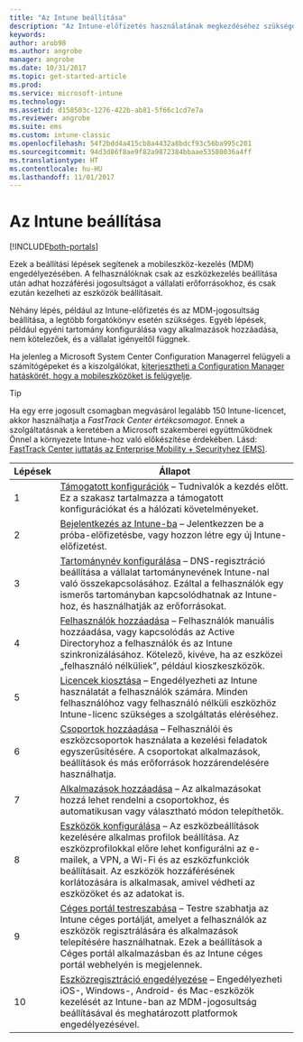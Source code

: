 ```yaml
---
title: "Az Intune beállítása"
description: "Az Intune-előfizetés használatának megkezdéséhez szükséges követelmények és előfeltételek"
keywords: 
author: arob98
ms.author: angrobe
manager: angrobe
ms.date: 10/31/2017
ms.topic: get-started-article
ms.prod: 
ms.service: microsoft-intune
ms.technology: 
ms.assetid: d158503c-1276-422b-ab81-5f66c1cd7e7a
ms.reviewer: angrobe
ms.suite: ems
ms.custom: intune-classic
ms.openlocfilehash: 54f2bdd4a415cb8a4432a8bdcf93c56ba995c201
ms.sourcegitcommit: 94d3d86f8ae9f82a9872384bbaae53580036a4ff
ms.translationtype: HT
ms.contentlocale: hu-HU
ms.lasthandoff: 11/01/2017
---
```

# <a name="set-up-intune"></a>Az Intune beállítása

[!INCLUDE[both-portals](./includes/note-for-both-portals.md)]

Ezek a beállítási lépések segítenek a mobileszköz-kezelés (MDM) engedélyezésében. A felhasználóknak csak az eszközkezelés beállítása után adhat hozzáférési jogosultságot a vállalati erőforrásokhoz, és csak ezután kezelheti az eszközök beállításait.

Néhány lépés, például az Intune-előfizetés és az MDM-jogosultság beállítása, a legtöbb forgatókönyv esetén szükséges. Egyéb lépések, például egyéni tartomány konfigurálása vagy alkalmazások hozzáadása, nem kötelezőek, és a vállalat igényeitől függnek.

Ha jelenleg a Microsoft System Center Configuration Managerrel felügyeli a számítógépeket és a kiszolgálókat, [kiterjesztheti a Configuration Manager hatáskörét, hogy a mobileszközöket is felügyelje](https://docs.microsoft.com/sccm/mdm/understand/choose-between-standalone-intune-and-hybrid-mobile-device-management).

>[!TIP]
>Ha egy erre jogosult csomagban megvásárol legalább 150 Intune-licencet, akkor használhatja a *FastTrack Center értékcsomagot*. Ennek a szolgáltatásnak a keretében a Microsoft szakemberei együttműködnek Önnel a környezete Intune-hoz való előkészítése érdekében. Lásd: [FastTrack Center juttatás az Enterprise Mobility + Securityhez (EMS)](https://docs.microsoft.com/enterprise-mobility-security/Solutions/enterprise-mobility-fasttrack-program).



| Lépések | Állapot  |
| ------------- |-------------|
| 1  | [Támogatott konfigurációk](supported-devices-browsers.md) – Tudnivalók a kezdés előtt. Ez a szakasz tartalmazza a támogatott konfigurációkat és a hálózati követelményeket.|
| 2 |  [Bejelentkezés az Intune-ba](account-sign-up.md) – Jelentkezzen be a próba-előfizetésbe, vagy hozzon létre egy új Intune-előfizetést. |  
| 3 | [Tartománynév konfigurálása](custom-domain-name-configure.md) – DNS-regisztráció beállítása a vállalat tartománynevének Intune-nal való összekapcsolásához. Ezáltal a felhasználók egy ismerős tartományban kapcsolódhatnak az Intune-hoz, és használhatják az erőforrásokat.  |
| 4 | [Felhasználók hozzáadása](users-add.md) – Felhasználók manuális hozzáadása, vagy kapcsolódás az Active Directoryhoz a felhasználók és az Intune szinkronizálásához. Kötelező, kivéve, ha az eszközei „felhasználó nélküliek”, például kioszkeszközök. |
| 5 | [Licencek kiosztása](licenses-assign.md) – Engedélyezheti az Intune használatát a felhasználók számára. Minden felhasználóhoz vagy felhasználó nélküli eszközhöz Intune-licenc szükséges a szolgáltatás eléréséhez.|
| 6 |  [Csoportok hozzáadása](groups-add.md) – Felhasználói és eszközcsoportok használata a kezelési feladatok egyszerűsítésére. A csoportokat alkalmazások, beállítások és más erőforrások hozzárendelésére használhatja. |
| 7 | [Alkalmazások hozzáadása](apps-add.md) – Az alkalmazásokat hozzá lehet rendelni a csoportokhoz, és automatikusan vagy választható módon telepíthetők. |
| 8 | [Eszközök konfigurálása](device-profiles.md) – Az eszközbeállítások kezelésére alkalmas profilok beállítása. Az eszközprofilokkal előre lehet konfigurálni az e-mailek, a VPN, a Wi-Fi és az eszközfunkciók beállításait. Az eszközök hozzáférésének korlátozására is alkalmasak, amivel védheti az eszközöket és az adatokat is.  |
| 9 | [Céges portál testreszabása](company-portal-app.md) – Testre szabhatja az Intune céges portálját, amelyet a felhasználók az eszközök regisztrálására és alkalmazások telepítésére használhatnak. Ezek a beállítások a Céges portál alkalmazásban és az Intune céges portál webhelyén is megjelennek. |
| 10 | [Eszközregisztráció engedélyezése](mdm-authority-set.md) – Engedélyezheti iOS-, Windows-, Android- és Mac-eszközök kezelését az Intune-ban az MDM-jogosultság beállításával és meghatározott platformok engedélyezésével. |
